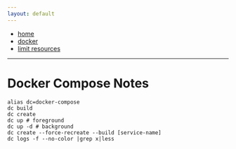 ```yaml
---
layout: default
---
```

- [home](/index.md)
- [docker](/docker.md)
- [limit resources](https://docs.docker.com/compose/compose-file/compose-file-v3/#resources)

---
# Docker Compose Notes
```
alias dc=docker-compose
dc build
dc create
dc up # foreground
dc up -d # background
dc create --force-recreate --build [service-name]
dc logs -f --no-color |grep x|less
```

